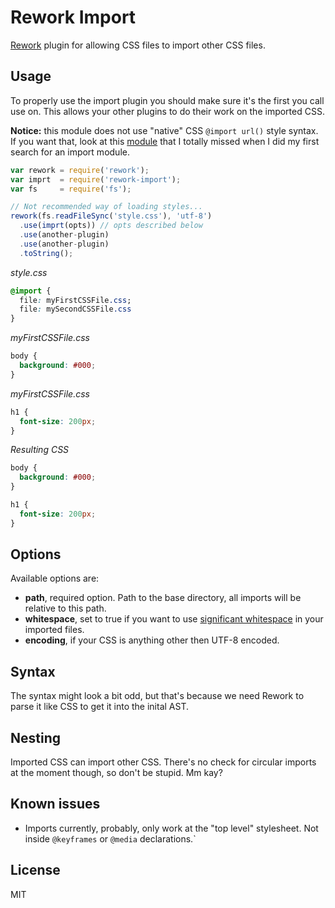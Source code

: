 # Rework Import

[Rework](https://npmjs.org/package/rework) plugin for allowing CSS files to
import other CSS files.

## Usage

To properly use the import plugin you should make sure it's the first you call
use on. This allows your other plugins to do their work on the imported CSS.

**Notice:** this module does not use "native" CSS `@import url()` style syntax.
If you want that, look at this [module](https://github.com/jxson/rework-import)
that I totally missed when I did my first search for an import module.

```javascript
var rework = require('rework');
var imprt  = require('rework-import');
var fs     = require('fs');

// Not recommended way of loading styles...
rework(fs.readFileSync('style.css'), 'utf-8')
  .use(imprt(opts)) // opts described below
  .use(another-plugin)
  .use(another-plugin)
  .toString();
```

_style.css_

```css
@import {
  file: myFirstCSSFile.css;
  file: mySecondCSSFile.css
}
```

_myFirstCSSFile.css_

```css
body {
  background: #000;
}
```

_myFirstCSSFile.css_

```css
h1 {
  font-size: 200px;
}
```

_Resulting CSS_

```css
body {
  background: #000;
}

h1 {
  font-size: 200px;
}
```

## Options

Available options are:

* **path**, required option. Path to the base directory, all imports will be
relative to this path.
* **whitespace**, set to true if you want to use [significant
whitespace](https://npmjs.org/package/css-whitespace) in your imported files.
* **encoding**, if your CSS is anything other then UTF-8 encoded.

## Syntax

The syntax might look a bit odd, but that's because we need Rework to parse it
like CSS to get it into the inital AST.

## Nesting

Imported CSS can import other CSS. There's no check for circular imports at the
moment though, so don't be stupid. Mm kay?

## Known issues

* Imports currently, probably, only work at the "top level" stylesheet. Not
inside `@keyframes` or `@media` declarations.`

## License

MIT

